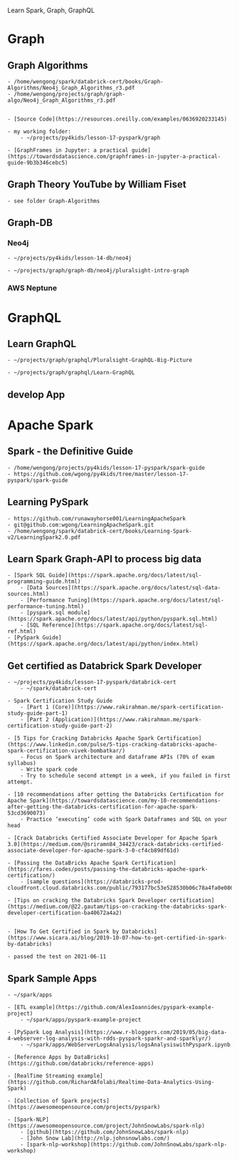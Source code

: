 Learn Spark, Graph, GraphQL

# Graph

## Graph Algorithms
    - /home/wengong/spark/databrick-cert/books/Graph-Algorithms/Neo4j_Graph_Algorithms_r3.pdf
    - /home/wengong/projects/graph/graph-algo/Neo4j_Graph_Algorithms_r3.pdf
    

    - [Source Code](https://resources.oreilly.com/examples/0636920233145)

    - my working folder:
        - ~/projects/py4kids/lesson-17-pyspark/graph

    - [GraphFrames in Jupyter: a practical guide](https://towardsdatascience.com/graphframes-in-jupyter-a-practical-guide-9b3b346cebc5)


## Graph Theory YouTube by William Fiset
    - see folder Graph-Algorithms


## Graph-DB

### Neo4j

    - ~/projects/py4kids/lesson-14-db/neo4j

    - ~/projects/graph/graph-db/neo4j/pluralsight-intro-graph


### AWS Neptune

# GraphQL

## Learn GraphQL

    - ~/projects/graph/graphql/Pluralsight-GraphQL-Big-Picture

    - ~/projects/graph/graphql/Learn-GraphQL

## develop App 


# Apache Spark

## Spark - the Definitive Guide

    - /home/wengong/projects/py4kids/lesson-17-pyspark/spark-guide
    - https://github.com/wgong/py4kids/tree/master/lesson-17-pyspark/spark-guide

## Learning PySpark
    - https://github.com/runawayhorse001/LearningApacheSpark
    - git@github.com:wgong/LearningApacheSpark.git
    - /home/wengong/spark/databrick-cert/books/Learning-Spark-v2/LearningSpark2.0.pdf

## Learn Spark Graph-API to process big data

    - [Spark SQL Guide](https://spark.apache.org/docs/latest/sql-programming-guide.html)
        - [Data Sources](https://spark.apache.org/docs/latest/sql-data-sources.html)
        - [Performance Tuning](https://spark.apache.org/docs/latest/sql-performance-tuning.html)
        - [pyspark.sql module](https://spark.apache.org/docs/latest/api/python/pyspark.sql.html)
        - [SQL Reference](https://spark.apache.org/docs/latest/sql-ref.html)
    - [PySpark Guide](https://spark.apache.org/docs/latest/api/python/index.html)

## Get certified as Databrick Spark Developer

    - ~/projects/py4kids/lesson-17-pyspark/databrick-cert
        - ~/spark/databrick-cert

    - Spark Certification Study Guide
        - [Part 1 (Core)](https://www.rakirahman.me/spark-certification-study-guide-part-1)
        - [Part 2 (Application)](https://www.rakirahman.me/spark-certification-study-guide-part-2)

    - [5 Tips for Cracking Databricks Apache Spark Certification](https://www.linkedin.com/pulse/5-tips-cracking-databricks-apache-spark-certification-vivek-bombatkar/)
        - Focus on Spark architecture and dataframe APIs (70% of exam syllabus)
        - Write spark code
        - Try to schedule second attempt in a week, if you failed in first attempt.

    - [10 recommendations after getting the Databricks Certification for Apache Spark](https://towardsdatascience.com/my-10-recommendations-after-getting-the-databricks-certification-for-apache-spark-53cd3690073)
        - Practice ‘executing’ code with Spark Dataframes and SQL on your head

    - [Crack Databricks Certified Associate Developer for Apache Spark 3.0](https://medium.com/@sriramn84_34423/crack-databricks-certified-associate-developer-for-apache-spark-3-0-cf4cb89df61d)

    - [Passing the DataBricks Apache Spark Certification](https://fares.codes/posts/passing-the-databricks-apache-spark-certification/)
        - [sample questions](https://databricks-prod-cloudfront.cloud.databricks.com/public/793177bc53e528530b06c78a4fa0e086/0/6221173/100020/latest.html)

    - [Tips on cracking the Databricks Spark Developer certification](https://medium.com/@22.gautam/tips-on-cracking-the-databricks-spark-developer-certification-ba40672a4a2)


    - [How To Get Certified in Spark by Databricks](https://www.sicara.ai/blog/2019-10-07-how-to-get-certified-in-spark-by-databricks)

    - passed the test on 2021-06-11 

## Spark Sample Apps

    - ~/spark/apps

    - [ETL example](https://github.com/AlexIoannides/pyspark-example-project)
        - ~/spark/apps/pyspark-example-project

    - [PySpark Log Analysis](https://www.r-bloggers.com/2019/05/big-data-4-webserver-log-analysis-with-rdds-pyspark-sparkr-and-sparklyr/)
        - ~/spark/apps/WebServerLogsAnalysis/logsAnalysiswithPyspark.ipynb

    - [Reference Apps by DataBricks](https://github.com/databricks/reference-apps)

    - [RealTime Streaming example](https://github.com/RichardAfolabi/Realtime-Data-Analytics-Using-Spark)

    - [Collection of Spark projects](https://awesomeopensource.com/projects/pyspark)

    - [Spark-NLP](https://awesomeopensource.com/project/JohnSnowLabs/spark-nlp) 
        - [github](https://github.com/JohnSnowLabs/spark-nlp)
        - [John Snow Lab](http://nlp.johnsnowlabs.com/)
        - [spark-nlp-workshop](https://github.com/JohnSnowLabs/spark-nlp-workshop)



